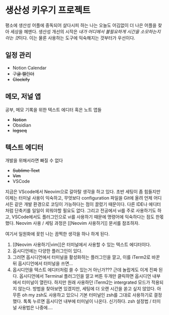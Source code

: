 # 생산성 키우기 프로젝트

평소에 생산성 어플에 중독되어 살다시피 하는 나는 오늘도 어김없이 더 나은 어플을 찾아 세상을 헤맨다.
생산성 개선의 시작은 *내가 어디에서 불필요하게 시간을 소모하는지 아는 것*이다. 이는 물론 사용하는 도구에 익숙해지는 것부터가 우선이다.

## 일정 관리

- Notion Calendar
- ~~구글 캘린더~~
- ~~Clockify~~

## 메모, 저널 앱

공부, 메모 기록을 위한 텍스트 에디터 혹은 노트 앱들

- ~~Notion~~
- Obsidian
- ~~logseq~~

## 텍스트 에디터

개발을 위해서라면 빠질 수 없다

- ~~Sublime Text~~
- ~~Vim~~
- VSCode

지금은 VScode에서 Neovim으로 갈아탈 생각을 하고 있다. 초반 세팅이 좀 힘들지만 이제는 터미널 사용이 익숙하고, 무엇보다 configuration 파일을 Git에 올려 언제 어디서든 같은 개발 환경으로 코딩이 가능하다는 점이 끌렸기 때문이다. 다른 IDE나 에디터처럼 단축키를 일일이 외워야할 필요도 없다. 그리고 전공에서 vi를 주로 사용하기도 하고, VSCode에서도 플러그인으로 vi를 사용하기 때문에 명령어에 익숙하다는 점도 한몫했다. Neovim 사용 / 세팅 과정은 [[Neovim 사용하기]] 문서를 참조하자.

여기서 일원화에 꽂힌 나는 끔찍한 생각을 하나 하게 된다.
1. [[Neovim 사용하기|vim]]은 터미널에서 사용할 수 있는 텍스트 에디터이다.
2. 옵시디언에는 다양한 플러그인이 있다.
3. 그러면 옵시디언에서 터미널을 활성화하는 플러그인을 깔고, 이를 iTerm2로 바꾼 뒤 옵시디언에서 터미널을 쓰면...
4. 옵시디언을 텍스트 에디터처럼 쓸 수 있는거 아닌가???
근데 놀랍게도 이게 진짜 된다. 옵시디언에서 Terminal 플러그인을 깔고 버튼 두개만 클릭하면 옵시디언 내부에서 터미널이 열린다. 하지만 원래 사용하던 iTerm2는 intergrated 모드가 적용되지 않는다. 방법을 찾아보면 있겠지만, 세팅에 더 오랜 시간을 쏟고 싶지 않았다. 아무튼 oh my zsh도 사용하고 있으니 기본 터미널인 zsh를 그대로 사용하기로 결정했다. 톡톡 누르면 옵시디언 내부에 터미널이 나온다. 신기하다. zsh 설정법 / 터미널 사용법은 나중에....
